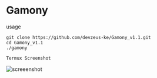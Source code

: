 # Gamony

usage 
```
git clone https://github.com/devzeus-ke/Gamony_v1.1.git
cd Gamony_v1.1
./gamony 

```

```Termux Screenshot```

![screeenshot](https://github.com/devzeus-ke/Gamony_v1.1/blob/main/Screenshot_20211109-124611_Termux.jpg?raw=true)
